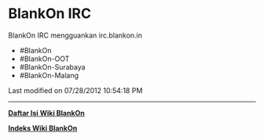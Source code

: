 # BlankOn IRC
BlankOn IRC mengguankan irc.blankon.in
  * ​#BlankOn
  * ​#BlankOn-OOT
  * ​#BlankOn-Surabaya
  * ​#BlankOn-Malang

Last modified on 07/28/2012 10:54:18 PM
 
---
[**Daftar Isi Wiki BlankOn**](/wiki/DaftarIsi/index.html)
 
[**Indeks Wiki BlankOn**](/wiki/Indeks.html)
